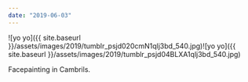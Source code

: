 ```yaml
---
date: "2019-06-03"
---
```


![yo yo]({{ site.baseurl }}/assets/images/2019/tumblr_psjd020cmN1qlj3bd_540.jpg)![yo yo]({{ site.baseurl }}/assets/images/2019/tumblr_psjd04BLXA1qlj3bd_540.jpg)

Facepainting in Cambrils.
